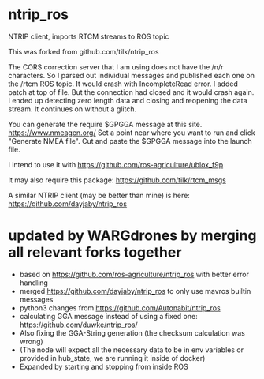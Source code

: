 # ntrip_ros
NTRIP client, imports RTCM streams to ROS topic

This was forked from github.com/tilk/ntrip_ros

The CORS correction server that I am using does not have the /n/r characters. So I parsed out individual messages and published each one on the /rtcm ROS topic.
It would crash with IncompleteRead error. I added patch at top of file.
But the connection had closed and it would crash again. I ended up detecting zero length data and closing and reopening the data stream.
It continues on without a glitch.

You can generate the require $GPGGA message at this site. https://www.nmeagen.org/ Set a point near where you want to run and click "Generate NMEA file". Cut and paste the $GPGGA message into the launch file.

I intend to use it with https://github.com/ros-agriculture/ublox_f9p

It may also require this package: https://github.com/tilk/rtcm_msgs

A similar NTRIP client (may be better than mine) is here: https://github.com/dayjaby/ntrip_ros

# updated by WARGdrones by merging all relevant forks together
- based on https://github.com/ros-agriculture/ntrip_ros with better error handling
- merged https://github.com/dayjaby/ntrip_ros to only use mavros builtin messages
- python3 changes from https://github.com/Autonabit/ntrip_ros
- calculating GGA message instead of using a fixed one: https://github.com/duwke/ntrip_ros/
- Also fixing the GGA-String generation (the checksum calculation was wrong)
- (The node will expect all the necessary data to be in env variables or provided in hub_state, we are running it inside of docker)
- Expanded by starting and stopping from inside ROS
